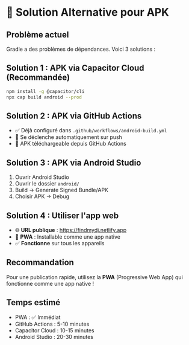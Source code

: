 # 🔧 Solution Alternative pour APK

## Problème actuel
Gradle a des problèmes de dépendances. Voici 3 solutions :

## Solution 1 : APK via Capacitor Cloud (Recommandée)
```bash
npm install -g @capacitor/cli
npx cap build android --prod
```

## Solution 2 : APK via GitHub Actions
- ✅ Déjà configuré dans `.github/workflows/android-build.yml`
- 🔄 Se déclenche automatiquement sur push
- 📱 APK téléchargeable depuis GitHub Actions

## Solution 3 : APK via Android Studio
1. Ouvrir Android Studio
2. Ouvrir le dossier `android/`
3. Build → Generate Signed Bundle/APK
4. Choisir APK → Debug

## Solution 4 : Utiliser l'app web
- 🌐 **URL publique** : https://findmydj.netlify.app
- 📱 **PWA** : Installable comme une app native
- ✅ **Fonctionne** sur tous les appareils

## Recommandation
Pour une publication rapide, utilisez la **PWA** (Progressive Web App) qui fonctionne comme une app native !

## Temps estimé
- PWA : ✅ Immédiat
- GitHub Actions : 5-10 minutes
- Capacitor Cloud : 10-15 minutes
- Android Studio : 20-30 minutes
